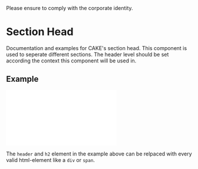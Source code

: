 <AlertInfo alertHeadline="Modifiable">
Please ensure to comply with the corporate identity.
</AlertInfo>

# Section Head

Documentation and examples for CAKE's section head. This component is used to seperate different sections. The header level should be set according the context this component will be used in.

## Example

<ContentRack
    fields='
        "preview": {
            "src": "examples/SectionHeadDefault.html",
            "type": "link"
        },
        "<html>":{
            "src": "examples/SectionHeadDefault.html",
            "type": "content",
            "selector": "#app"
        }
    '
 />

![SectionHeadDefault](examples/SectionHeadDefault.html)

The `header` and `h2` element in the example above can be relpaced with every valid html-element like a `div` or `span`.
